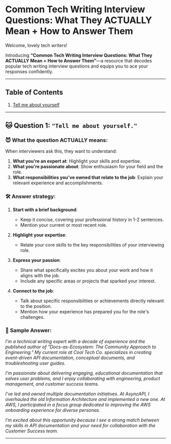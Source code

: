 # Common Tech Writing Interview Questions: What They ACTUALLY Mean + How to Answer Them

Welcome, lovely tech writers! 

Introducing **“Common Tech Writing Interview Questions: What They ACTUALLY Mean + How to Answer Them”**—a resource that decodes popular tech writing interview questions and equips you to ace your responses confidently.

---

## Table of Contents
1. [Tell me about yourself](#tell-me-about-yourself) 

---

## 🐱 **Question 1**: `"Tell me about yourself."`

### 😈 **What the question ACTUALLY means**:
When interviewers ask this, they want to understand:
1. **What you're an expert at**: Highlight your skills and expertise.
2. **What you're passionate about**: Show enthusiasm for your field and the role.
3. **What responsibilities you've owned that relate to the job**: Explain your relevant experience and accomplishments.

### 🛠️ **Answer strategy**:
1. **Start with a brief background**:
   - Keep it concise, covering your professional history in 1-2 sentences.
   - Mention your current or most recent role.

2. **Highlight your expertise**:
   - Relate your core skills to the key responsibilities of your interviewing role.

3. **Express your passion**:
   - Share what specifically excites you about your work and how it aligns with the job.
   - Include any specific areas or projects that sparked your interest.

4. **Connect to the job**:
   - Talk about specific responsibilities or achievements directly relevant to the position.
   - Mention how your experience has prepared you for the role's challenges.


### 🧠 **Sample Answer**:

_I'm a technical writing expert with a decade of experience and the published author of "Docs-as-Ecosystem: The Community Approach to Engineering." My current role at Cool Tech Co. specializes in creating event-driven API documentation, conceptual documents, and troubleshooting user guides._

_I'm passionate about delivering engaging, educational documentation that solves user problems, and I enjoy collaborating with engineering, product management, and customer success teams._

_I've led and owned multiple documentation initiatives. At AsyncAPI, I overhauled the old Information Architecture and implemented a new one. At AWS, I participated in a focus group dedicated to improving the AWS onboarding experience for diverse personas._

_I’m excited about this opportunity because I see a strong match between my skills in API documentation and your need for collaboration with the Customer Success team._

--- 
